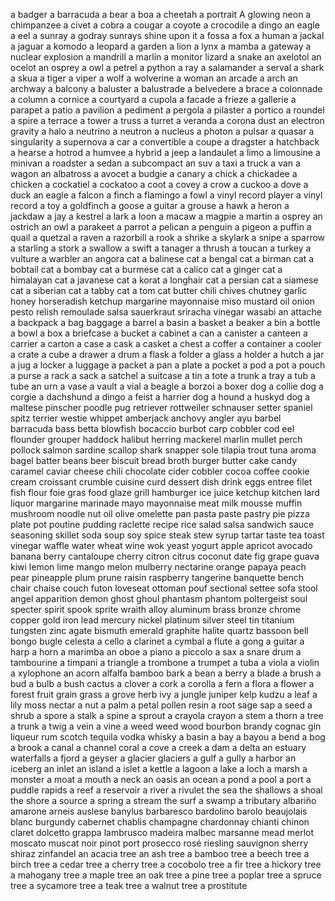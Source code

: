a badger
a barracuda
a bear
a boa
a cheetah
a portrait
A glowing neon
a chimpanzee
a civet
a cobra
a cougar
a coyote
a crocodile
a dingo
an eagle
a eel
a sunray
a godray
sunrays shine upon it
a fossa
a fox
a human
a jackal
a jaguar
a komodo
a leopard
a garden
a lion
a lynx
a mamba
a gateway
a nuclear explosion
a mandrill
a marlin
a monitor lizard
a snake
an axelotol
an ocelot
an osprey
a owl
a petrel
a python
a ray
a salamander
a serval
a shark
a skua
a tiger
a viper
a wolf
a wolverine
a woman
an arcade
a arch
an archway
a balcony
a baluster
a balustrade
a belvedere
a brace
a colonnade
a column
a cornice
a courtyard
a cupola
a facade
a frieze
a gallerie
a parapet
a patio
a pavilion
a pediment
a pergola
a pilaster
a portico
a roundel
a spire
a terrace
a tower
a truss
a turret
a veranda
a corona
dust
an electron
gravity
a halo
a neutrino
a neutron
a nucleus
a photon
a pulsar
a quasar
a singularity
a supernova
a car
a convertible
a coupe
a dragster
a hatchback
a hearse
a hotrod
a humvee
a hybrid
a jeep
a landaulet
a limo
a limousine
a minivan
a roadster
a sedan
a subcompact
an suv
a taxi
a truck
a van
a wagon
an albatross
a avocet
a budgie
a canary
a chick
a chickadee
a chicken
a cockatiel
a cockatoo
a coot
a covey
a crow
a cuckoo
a dove
a duck
an eagle
a falcon
a finch
a flamingo
a fowl
a vinyl record player
a vinyl record
a toy
a goldfinch
a goose
a guitar
a grouse
a hawk
a heron
a jackdaw
a jay
a kestrel
a lark
a loon
a macaw
a magpie
a martin
a osprey
an ostrich
an owl
a parakeet
a parrot
a pelican
a penguin
a pigeon
a puffin
a quail
a quetzal
a raven
a razorbill
a rook
a shrike
a skylark
a snipe
a sparrow
a starling
a stork
a swallow
a swift
a tanager
a thrush
a toucan
a turkey
a vulture
a warbler
an angora cat
a balinese cat
a bengal cat
a birman cat
a bobtail cat
a bombay cat
a burmese cat
a calico cat
a ginger cat
a himalayan cat
a javanese cat
a korat
a longhair cat
a persian cat
a siamese cat
a siberian cat
a tabby cat
a tom cat
butter
chili
chives
chutney
garlic
honey
horseradish
ketchup
margarine
mayonnaise
miso
mustard
oil
onion
pesto
relish
remoulade
salsa
sauerkraut
sriracha
vinegar
wasabi
an attache
a backpack
a bag
baggage
a barrel
a basin
a basket
a beaker
a bin
a bottle
a bowl
a box
a briefcase
a bucket
a cabinet
a can
a canister
a canteen
a carrier
a carton
a case
a cask
a casket
a chest
a coffer
a container
a cooler
a crate
a cube
a drawer
a drum
a flask
a folder
a glass
a holder
a hutch
a jar
a jug
a locker
a luggage
a packet
a pan
a plate
a pocket
a pod
a pot
a pouch
a purse
a rack
a sack
a satchel
a suitcase
a tin
a tote
a trunk
a tray
a tub
a tube
an urn
a vase
a vault
a vial
a beagle
a borzoi
a boxer dog
a collie dog
a corgie
a dachshund
a dingo
a feist
a harrier dog
a hound
a huskyd dog
a maltese
pinscher
poodle
pug
retriever
rottweiler
schnauser
setter
spaniel
spitz
terrier
westie
whippet
amberjack
anchovy
angler
ayu
barbel
barracuda
bass
betta
blowfish
bocaccio
burbot
carp
cobbler
cod
eel
flounder
grouper
haddock
halibut
herring
mackerel
marlin
mullet
perch
pollock
salmon
sardine
scallop
shark
snapper
sole
tilapia
trout
tuna
aroma
bagel
batter
beans
beer
biscuit
bread
broth
burger
butter
cake
candy
caramel
caviar
cheese
chili
chocolate
cider
cobbler
cocoa
coffee
cookie
cream
croissant
crumble
cuisine
curd
dessert
dish
drink
eggs
entree
filet
fish
flour
foie gras
food
glaze
grill
hamburger
ice
juice
ketchup
kitchen
lard
liquor
margarine
marinade
mayo
mayonnaise
meat
milk
mousse
muffin
mushroom
noodle
nut
oil
olive
omelette
pan
pasta
paste
pastry
pie
pizza
plate
pot
poutine
pudding
raclette
recipe
rice
salad
salsa
sandwich
sauce
seasoning
skillet
soda
soup
soy
spice
steak
stew
syrup
tartar
taste
tea
toast
vinegar
waffle
water
wheat
wine
wok
yeast
yogurt
apple
apricot
avocado
banana
berry
cantaloupe
cherry
citron
citrus
coconut
date
fig
grape
guava
kiwi
lemon
lime
mango
melon
mulberry
nectarine
orange
papaya
peach
pear
pineapple
plum
prune
raisin
raspberry
tangerine
banquette
bench
chair
chaise
couch
futon
loveseat
ottoman
pouf
sectional
settee
sofa
stool
angel
apparition
demon
ghost
ghoul
phantasm
phantom
poltergeist
soul
specter
spirit
spook
sprite
wraith
alloy
aluminum
brass
bronze
chrome
copper
gold
iron
lead
mercury
nickel
platinum
silver
steel
tin
titanium
tungsten
zinc
agate
bismuth
emerald
graphite
halite
quartz
bassoon
bell
bongo
bugle
celesta
a cello
a clarinet
a cymbal
a flute
a gong
a guitar
a harp
a horn
a marimba
an oboe
a piano
a piccolo
a sax
a snare drum
a tambourine
a timpani
a triangle
a trombone
a trumpet
a tuba
a viola
a violin
a xylophone
an acorn
alfalfa
bamboo
bark
a bean
a berry
a blade
a brush
a bud
a bulb
a bush
cactus
a clover
a cork
a corolla
a fern
a flora
a flower
a forest
fruit
grain
grass
a grove
herb
ivy
a jungle
juniper
kelp
kudzu
a leaf
a lily
moss
nectar
a nut
a palm
a petal
pollen
resin
a root
sage
sap
a seed
a shrub
a spore
a stalk
a spine
a sprout
a crayola crayon
a stem
a thorn
a tree
a trunk
a twig
a vein
a vine
a weed
weed
wood
bourbon
brandy
cognac
gin
liqueur
rum
scotch
tequila
vodka
whisky
a basin
a bay
a bayou
a bend
a bog
a brook
a canal
a channel
coral
a cove
a creek
a dam
a delta
an estuary
waterfalls
a fjord
a geyser
a glacier
glaciers
a gulf
a gully
a harbor
an iceberg
an inlet
an island
a islet
a kettle
a lagoon
a lake
a loch
a marsh
a monster
a moat
a mouth
a neck
an oasis
an ocean
a pond
a pool
a port
a puddle
rapids
a reef
a reservoir
a river
a rivulet
the sea
the shallows
a shoal
the shore
a source
a spring
a stream
the surf
a swamp
a tributary
albariño
amarone
arneis
auslese
banylus
barbaresco
bardolino
barolo
beaujolais
blanc
burgundy
cabernet
chablis
champagne
chardonnay
chianti
chinon
claret
dolcetto
grappa
lambrusco
madeira
malbec
marsanne
mead
merlot
moscato
muscat
noir
pinot
port
prosecco
rosé
riesling
sauvignon
sherry
shiraz
zinfandel
an acacia tree
an ash tree
a bamboo tree
a beech tree
a birch tree
a cedar tree
a cherry tree
a cocobolo tree
a fir tree
a hickory tree
a mahogany tree
a maple tree
an oak tree
a pine tree
a poplar tree
a spruce tree
a sycamore tree
a teak tree
a walnut tree
a prostitute
